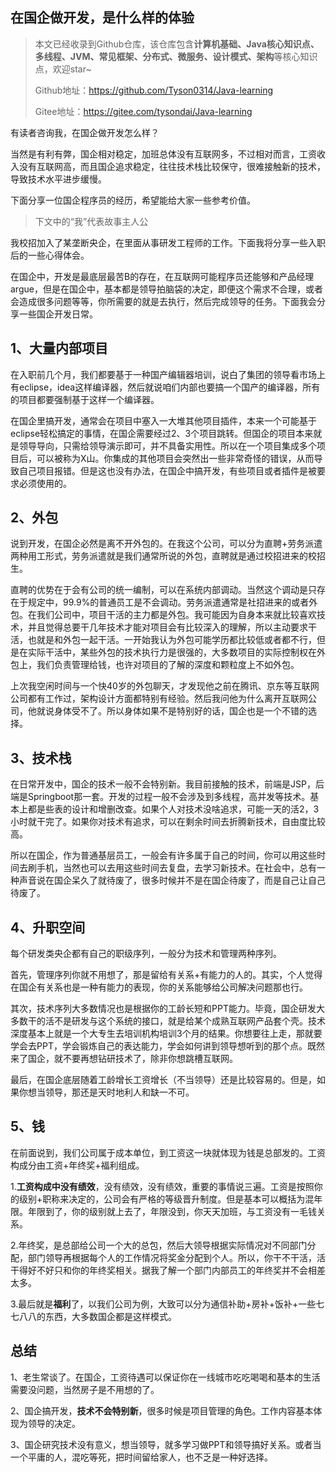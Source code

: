 ## 在国企做开发，是什么样的体验

> 本文已经收录到Github仓库，该仓库包含**计算机基础、Java核心知识点、多线程、JVM、常见框架、分布式、微服务、设计模式、架构**等核心知识点，欢迎star~
>
> Github地址：https://github.com/Tyson0314/Java-learning
>
> Gitee地址：https://gitee.com/tysondai/Java-learning

有读者咨询我，在国企做开发怎么样？

当然是有利有弊，国企相对稳定，加班总体没有互联网多，不过相对而言，工资收入没有互联网高，而且国企追求稳定，往往技术栈比较保守，很难接触新的技术，导致技术水平进步缓慢。

下面分享一位国企程序员的经历，希望能给大家一些参考价值。

> 下文中的“我”代表故事主人公

我校招加入了某垄断央企，在里面从事研发工程师的工作。下面我将分享一些入职后的一些心得体会。

在国企中，开发是最底层最苦B的存在，在互联网可能程序员还能够和产品经理argue，但是在国企中，基本都是领导拍脑袋的决定，即便这个需求不合理，或者会造成很多问题等等，你所需要的就是去执行，然后完成领导的任务。下面我会分享一些国企开发日常。

## 1、大量内部项目

在入职前几个月，我们都要基于一种国产编辑器培训，说白了集团的领导看市场上有eclipse，idea这样编译器，然后就说咱们内部也要搞一个国产的编译器，所有的项目都要强制基于这样一个编译器。

在国企里搞开发，通常会在项目中塞入一大堆其他项目插件，本来一个可能基于eclipse轻松搞定的事情，在国企需要经过2、3个项目跳转。但国企的项目本来就是领导导向，只需给领导演示即可，并不具备实用性。所以在一个项目集成多个项目后，可以被称为X山。你集成的其他项目会突然出一些非常奇怪的错误，从而导致自己项目报错。但是这也没有办法，在国企中搞开发，有些项目或者插件是被要求必须使用的。

## 2、外包

说到开发，在国企必然是离不开外包的。在我这个公司，可以分为直聘+劳务派遣两种用工形式，劳务派遣就是我们通常所说的外包，直聘就是通过校招进来的校招生。

直聘的优势在于会有公司的统一编制，可以在系统内部调动。当然这个调动是只存在于规定中，99.9%的普通员工是不会调动。劳务派遣通常是社招进来的或者外包。在我们公司中，项目干活的主力都是外包。我可能因为自身本来就比较喜欢技术，并且觉得总要干几年技术才能对项目会有比较深入的理解，所以主动要求干活，也就是和外包一起干活。一开始我认为外包可能学历都比较低或者都不行，但是在实际干活中，某些外包的技术执行力是很强的，大多数项目的实际控制权在外包上，我们负责管理给钱，也许对项目的了解的深度和颗粒度上不如外包。

上次我空闲时间与一个快40岁的外包聊天，才发现他之前在腾讯、京东等互联网公司都有工作过，架构设计方面都特别有经验。然后我问他为什么离开互联网公司，他就说身体受不了。所以身体如果不是特别好的话，国企也是一个不错的选择。

## 3、技术栈

在日常开发中，国企的技术一般不会特别新。我目前接触的技术，前端是JSP，后端是Springboot那一套。开发的过程一般不会涉及到多线程，高并发等技术。基本上都是些表的设计和增删改查。如果个人对技术没啥追求，可能一天的活2，3小时就干完了。如果你对技术有追求，可以在剩余时间去折腾新技术，自由度比较高。

所以在国企，作为普通基层员工，一般会有许多属于自己的时间，你可以用这些时间去刷手机，当然也可以去用这些时间去复盘，去学习新技术。在社会中，总有一种声音说在国企呆久了就待废了，很多时候并不是在国企待废了，而是自己让自己待废了。

## 4、升职空间

每个研发类央企都有自己的职级序列，一般分为技术和管理两种序列。

首先，管理序列你就不用想了，那是留给有关系+有能力的人的。其实，个人觉得在国企有关系也是一种有能力的表现，你的关系能够给公司解决问题那也行。

其次，技术序列大多数情况也是根据你的工龄长短和PPT能力。毕竟，国企研发大多数干的活不是研发与这个系统的接口，就是给某个成熟互联网产品套个壳。技术深度基本上就是一个大专生去培训机构培训3个月的结果。你想要往上走，那就要学会去PPT，学会锻炼自己的表达能力，学会如何讲到领导想听到的那个点。既然来了国企，就不要再想钻研技术了，除非你想跳槽互联网。

最后，在国企底层随着工龄增长工资增长（不当领导）还是比较容易的。但是，如果你想当领导，那还是天时地利人和缺一不可。

## 5、钱

在前面说到，我们公司属于成本单位，到工资这一块就体现为钱是总部发的。工资构成分由工资+年终奖+福利组成。

1.**工资构成中没有绩效**，没有绩效，没有绩效，重要的事情说三遍。工资是按照你的级别+职称来决定的，公司会有严格的等级晋升制度。但是基本可以概括为混年限。年限到了，你的级别就上去了，年限没到，你天天加班，与工资没有一毛钱关系。

2.年终奖，是总部给公司一个大的总包，然后大领导根据实际情况对不同部门分配，部门领导再根据每个人的工作情况将奖金分配到个人。所以，你干不干活，活干得好不好只和你的年终奖相关。据我了解一个部门内部员工的年终奖并不会相差太多。

3.最后就是**福利**了，以我们公司为例，大致可以分为通信补助+房补+饭补+一些七七八八的东西，大多数国企都是这样模式。

## 总结

1、老生常谈了。在国企，工资待遇可以保证你在一线城市吃吃喝喝和基本的生活需要没问题，当然房子是不用想的了。

2、国企搞开发，**技术不会特别新**，很多时候是项目管理的角色。工作内容基本体现为领导的决定。

3、国企研究技术没有意义，想当领导，就多学习做PPT和领导搞好关系。或者当一个平庸的人，混吃等死，把时间留给家人，也不乏是一种好选择。